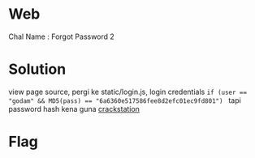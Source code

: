 # Web
Chal Name : Forgot Password 2

# Solution
view page source, pergi ke static/login.js, login credentials ```if (user == "godam" && MD5(pass) == "6a6360e517586fee8d2efc01ec9fd801") ```
tapi password hash kena guna [crackstation](https://crackstation.net)

# Flag
